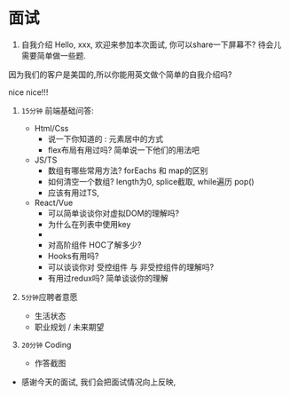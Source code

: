 # 面试

1. 自我介绍
  Hello, xxx, 欢迎来参加本次面试, 你可以share一下屏幕不? 待会儿需要简单做一些题.

  因为我们的客户是美国的,所以你能用英文做个简单的自我介绍吗?

  nice nice!!!
1. `15分钟` 前端基础问答:
    - Html/Css   
      - 说一下你知道的 : 元素居中的方式  
      - flex布局有用过吗? 简单说一下他们的用法吧
    - JS/TS
      - 数组有哪些常用方法? forEachs 和 map的区别
      - 如何清空一个数组? length为0, splice截取, while遍历 pop()
      - 应该有用过TS,
    - React/Vue
      - 可以简单谈谈你对虚拟DOM的理解吗?
      - 为什么在列表中使用key
      - 
      - 对高阶组件 HOC了解多少?
      - Hooks有用吗?
      - 可以谈谈你对 受控组件 与 非受控组件的理解吗?
      - 有用过redux吗? 简单谈谈你的理解 
2. `5分钟`应聘者意愿
    - 生活状态
    - 职业规划 / 未来期望

3. `20分钟` Coding
    - 作答截图

- 感谢今天的面试, 我们会把面试情况向上反映,